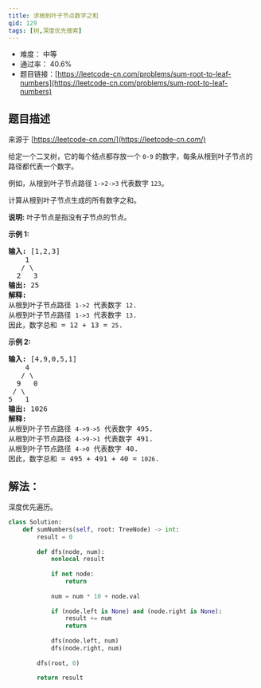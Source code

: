 ```yaml
---
title: 求根到叶子节点数字之和
qid: 129
tags: [树,深度优先搜索]
---
```



- 难度： 中等
- 通过率： 40.6%
- 题目链接：[https://leetcode-cn.com/problems/sum-root-to-leaf-numbers](https://leetcode-cn.com/problems/sum-root-to-leaf-numbers)


## 题目描述

来源于 [https://leetcode-cn.com/](https://leetcode-cn.com/)

<p>给定一个二叉树，它的每个结点都存放一个&nbsp;<code>0-9</code>&nbsp;的数字，每条从根到叶子节点的路径都代表一个数字。</p>

<p>例如，从根到叶子节点路径 <code>1-&gt;2-&gt;3</code> 代表数字 <code>123</code>。</p>

<p>计算从根到叶子节点生成的所有数字之和。</p>

<p><strong>说明:</strong>&nbsp;叶子节点是指没有子节点的节点。</p>

<p><strong>示例 1:</strong></p>

<pre><strong>输入:</strong> [1,2,3]
    1
   / \
  2   3
<strong>输出:</strong> 25
<strong>解释:</strong>
从根到叶子节点路径 <code>1-&gt;2</code> 代表数字 <code>12</code>.
从根到叶子节点路径 <code>1-&gt;3</code> 代表数字 <code>13</code>.
因此，数字总和 = 12 + 13 = <code>25</code>.</pre>

<p><strong>示例 2:</strong></p>

<pre><strong>输入:</strong> [4,9,0,5,1]
    4
   / \
  9   0
&nbsp;/ \
5   1
<strong>输出:</strong> 1026
<strong>解释:</strong>
从根到叶子节点路径 <code>4-&gt;9-&gt;5</code> 代表数字 495.
从根到叶子节点路径 <code>4-&gt;9-&gt;1</code> 代表数字 491.
从根到叶子节点路径 <code>4-&gt;0</code> 代表数字 40.
因此，数字总和 = 495 + 491 + 40 = <code>1026</code>.</pre>


## 解法：

深度优先遍历。

```python
class Solution:
    def sumNumbers(self, root: TreeNode) -> int:
        result = 0
        
        def dfs(node, num):
            nonlocal result
            
            if not node:
                return
            
            num = num * 10 + node.val
            
            if (node.left is None) and (node.right is None):
                result += num
                return
                        
            dfs(node.left, num)
            dfs(node.right, num)
        
        dfs(root, 0)
        
        return result
```